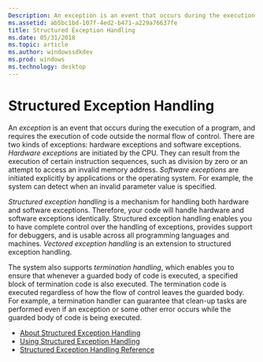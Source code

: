 ```yaml
---
Description: An exception is an event that occurs during the execution of a program, and requires the execution of code outside the normal flow of control.
ms.assetid: ab5bc1bd-107f-4ed2-b471-a229a76637fe
title: Structured Exception Handling
ms.date: 05/31/2018
ms.topic: article
ms.author: windowssdkdev
ms.prod: windows
ms.technology: desktop
---
```


# Structured Exception Handling

An *exception* is an event that occurs during the execution of a program, and requires the execution of code outside the normal flow of control. There are two kinds of exceptions: hardware exceptions and software exceptions. *Hardware exceptions* are initiated by the CPU. They can result from the execution of certain instruction sequences, such as division by zero or an attempt to access an invalid memory address. *Software exceptions* are initiated explicitly by applications or the operating system. For example, the system can detect when an invalid parameter value is specified.

*Structured exception handling* is a mechanism for handling both hardware and software exceptions. Therefore, your code will handle hardware and software exceptions identically. Structured exception handling enables you to have complete control over the handling of exceptions, provides support for debuggers, and is usable across all programming languages and machines. *Vectored exception handling* is an extension to structured exception handling.

The system also supports *termination handling*, which enables you to ensure that whenever a guarded body of code is executed, a specified block of termination code is also executed. The termination code is executed regardless of how the flow of control leaves the guarded body. For example, a termination handler can guarantee that clean-up tasks are performed even if an exception or some other error occurs while the guarded body of code is being executed.

-   [About Structured Exception Handling](about-structured-exception-handling.md)
-   [Using Structured Exception Handling](using-structured-exception-handling.md)
-   [Structured Exception Handling Reference](structured-exception-handling-reference.md)

 

 



